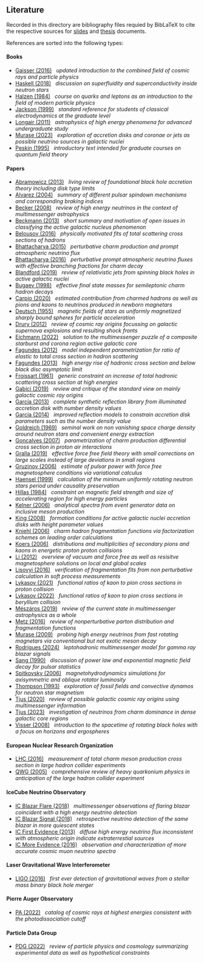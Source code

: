 ## Literature

Recorded in this directory are bibliography files requied by BibLaTeX to cite the respective
sources for [slides](https://github.com/frtzzzzz/bachelor/tree/main/slides) and [thesis](https://github.com/frtzzzzz/bachelor/tree/main/thesis) documents. 

References are sorted into the following types:

#### Books

- [Gaisser (2016)](https://www.cambridge.org/core/books/cosmic-rays-and-particle-physics/C81BA71195ADFC89EFCC2C565B617702) &nbsp; *updated introduction to the combined field of cosmic rays and particle physics*
- [Haskell (2018)](https://arxiv.org/abs/1709.10340) &nbsp; *discussion on superfluidity and superconductivity inside neutron stars*
- [Halzen (1984)](https://www.wiley-vch.de/en/areas-interest/natural-sciences/physics-11ph/nuclear-high-energy-physics-11ph2/quarks-and-leptons-978-0-471-88741-6) &nbsp; *course on quarks and leptons as an introduction to the field of modern particle physics*
- [Jackson (1999)](https://ui.adsabs.harvard.edu/abs/1998clel.book.....J) &nbsp; *standard reference for students of classical electrodynamics at the graduate level*
- [Longair (2011)](https://www.cambridge.org/core/books/high-energy-astrophysics/CF25E2E5FC0EDFC51FCD7846A262C0AE) &nbsp; *astrophysics of high energy phenomena for advanced undergraduate study*
- [Murase (2023)](https://arxiv.org/abs/2202.03381) &nbsp; *exploration of accretion disks and coronae or jets as possible neutrino sources in galactic nuclei*
- [Peskin (1995)](https://www.taylorfrancis.com/books/mono/10.1201/9780429503559/introduction-quantum-field-theory-michael-peskin) &nbsp; *introductory text intended for graduate courses on quantum field theory*

#### Papers

- [Abramowicz (2013)](https://arxiv.org/abs/1104.5499) &nbsp; *living review of foundational black hole accretion theory including disk type limits*
- [Alvarez (2004)](https://arxiv.org/abs/astro-ph/0311267) &nbsp; *summary of different pulsar spindown mechanisms and corresponding braking indices*
- [Becker (2008)](https://arxiv.org/abs/0710.1557) &nbsp; *review of high energy neutrinos in the context of multimessenger astrophysics*
- [Beckmann (2013)](https://arxiv.org/abs/1302.1397) &nbsp; *short summary and motivation of open issues in classifying the active galactic nucleus phenomenon*
- [Belousov (2016)](https://link.springer.com/article/10.1134/S1063778816010075) &nbsp; *physically motivated fits of total scattering cross sections of hadrons*
- [Bhattacharya (2015)](https://arxiv.org/abs/1502.01076) &nbsp; *perturbative charm production and prompt atmospheric neutrino flux*
- [Bhattacharya (2016)](https://arxiv.org/abs/1607.00193) &nbsp; *perturbative prompt atmospheric neutrino fluxes with effective branching fractions for charm decay*
- [Blandford (2019)](https://arxiv.org/abs/1812.06025) &nbsp; *review of relativistic jets from spinning black holes in active galactic nuclei*
- [Bugaev (1998)](https://arxiv.org/abs/hep-ph/9803488) &nbsp; *effective final state masses for semileptonic charm hadron decays*
- [Carpio (2020)](https://arxiv.org/abs/2007.07945) &nbsp; *estimated contribution from charmed hadrons as well as pions and kaons to neutrinos produced in newborn magnetars*
- [Deutsch (1955)](https://ui.adsabs.harvard.edu/abs/1955AnAp...18....1D) &nbsp; *magnetic fields of stars as uniformly magnetized sharply bound spheres for particle acceleration*
- [Drury (2012)](https://arxiv.org/abs/1203.3681) &nbsp; *review of cosmic ray origins focussing on galactic supernova explosions and resulting shock fronts*
- [Eichmann (2022)](https://arxiv.org/abs/2207.00102) &nbsp; *solution to the multimessenger puzzle of a composite starburst and corona region active galactic core*
- [Fagundes (2012)](https://arxiv.org/abs/1112.5115) &nbsp; *model independent parametrization for ratio of elastic to total cross section in hadron scattering*
- [Fagundes (2013)](https://arxiv.org/abs/1208.3456) &nbsp; *high energy rise of hadronic cross section and below black disc asymptotic limit*
- [Froissart (1961)](https://journals.aps.org/pr/abstract/10.1103/PhysRev.123.1053) &nbsp; *generic constraint on increase of total hadronic scattering cross section at high energies*
- [Gabici (2019)](https://arxiv.org/abs/1903.11584) &nbsp; *review and critique of the standard view on mainly galactic cosmic ray origins*
- [García (2013)](https://arxiv.org/abs/1303.2112) &nbsp; *complete synthetic reflection library from illuminated accretion disk with number density values*
- [García (2014)](https://arxiv.org/abs/1312.3231) &nbsp; *improved reflection models to constrain accretion disk parameters such as the number density value*
- [Goldreich (1969)](https://ui.adsabs.harvard.edu/abs/1969ApJ...157..869G) &nbsp; *seminal work on non vanishing space charge density around neutron stars and convenient energy extraction*
- [Gonçalves (2007)](https://arxiv.org/abs/hep-ph/0607125) &nbsp; *parametrization of charm production differential cross section in proton air interactions*
- [Gralla (2019)](https://arxiv.org/abs/1811.07438) &nbsp; *effective force free field theory with small corrections on large scales instead of large deviations in small regions*
- [Gruzinov (2006)](https://arxiv.org/abs/astro-ph/0510751) &nbsp; *estimate of pulsar power with force free magnetosphere conditions via variational calculus*
- [Haensel (1999)](https://arxiv.org/abs/astro-ph/9901118) &nbsp; *calculation of the minimum uniformly rotating neutron stars period under causality preservation*
- [Hillas (1984)](https://ui.adsabs.harvard.edu/abs/1984ARA%26A..22..425H) &nbsp; *constraint on magnetic field strength and size of accelerating region for high energy particles*
- [Kelner (2006)](https://arxiv.org/abs/astro-ph/0606058) &nbsp; *analytical spectra from event generator data on inclusive meson production*
- [King (2008)](https://ui.adsabs.harvard.edu/abs/2008NewAR..52..253K/) &nbsp; *formation conditions for active galactic nuclei accretion disks with height parameter values*
- [Kniehl (2006)](https://arxiv.org/abs/hep-ph/0607306) &nbsp; *charm hadron fragmentation functions via factorization schemes on leading order calculations*
- [Koers (2006)](https://arxiv.org/abs/hep-ph/0611219) &nbsp; *distributions and multiplicities of secondary pions and kaons in energetic proton proton collisions*
- [Li (2012)](https://arxiv.org/abs/1107.0979) &nbsp; *overview of vacuum and force free as well as resisitve magnetosphere solutions on local and global scales*
- [Lisovyi (2016)](https://arxiv.org/abs/1509.01061) &nbsp; *verification of fragmentation fits from non perturbative calculation in soft process measurements*
- [Lykasov (2021)](https://arxiv.org/abs/2012.02451) &nbsp; *functional ratios of kaon to pion cross sections in proton collision*
- [Lykasov (2022)](https://arxiv.org/abs/2201.10301) &nbsp; *functional ratios of kaon to pion cross sections in beryllium collision*
- [Mészáros (2019)](https://arxiv.org/abs/1906.10212) &nbsp; *review of the current state in multimessenger astrophysics as a whole*
- [Metz (2016)](https://arxiv.org/abs/1607.02521) &nbsp; *review of nonperturbative parton distribution and fragmentation functions*
- [Murase (2009)](https://arxiv.org/abs/0904.2509) &nbsp; *probing high energy neutrinos from fast rotating magnetars via conventional but not exotic meson decay*
- [Rodrigues (2024)](https://arxiv.org/abs/2307.13024) &nbsp; *leptohadronic multimessenger model for gamma ray blazar signals*
- [Sang (1990)](https://ui.adsabs.harvard.edu/abs/1990ApJ...363..597S) &nbsp; *discussion of power law and exponential magnetic field decay for pulsar statistics*
- [Spitkovsky (2006)](https://arxiv.org/abs/astro-ph/0603147) &nbsp; *magnetohydrodynamics simulations for axisymmetric and oblique rotator luminosity*
- [Thompson (1993)](https://ui.adsabs.harvard.edu/abs/1993ApJ...408..194T) &nbsp; *exploration of fossil fields and convective dynamos for neutron star magnetism*
- [Tjus (2020)](https://arxiv.org/abs/2002.00964) &nbsp; *review of possible galactic cosmic ray origins using multimessenger information*
- [Tjus (2023)](https://ui.adsabs.harvard.edu/abs/2023EPJWC.29010002B) &nbsp; *investigation of neutrinos from charm dominance in dense galactic core regions*
- [Visser (2008)](https://arxiv.org/abs/0706.0622) &nbsp; *introduction to the spacetime of rotating black holes with a focus on horizons and ergospheres*

#### European Nuclear Research Organization

- [LHC (2016)](https://arxiv.org/abs/1510.01707) &nbsp; *measurement of total charm meson production cross section in large hadron collider experiments*
- [QWG (2005)](https://arxiv.org/abs/hep-ph/0412158) &nbsp; *comprehensive review of heavy quarkonium physics in anticipation of the large hadron collider experiment*

#### IceCube Neutrino Observatory

- [IC Blazar Flare (2018)](https://arxiv.org/abs/1807.08816) &nbsp; *multimessenger observations of flaring blazar coincident with a high energy neutrino detection*
- [IC Blazar Signal (2018)](https://arxiv.org/abs/1807.08794) &nbsp; *retrospective neutrino detection of the same blazar in more quiescent states*
- [IC First Evidence (2013)](https://arxiv.org/abs/1311.5238) &nbsp; *diffuse high energy neutrino flux inconsistent with atmospheric origin indicate extraterrestial sources*
- [IC More Evidence (2016)](https://arxiv.org/abs/1607.08006) &nbsp; *observation and characterization of more accurate cosmic muon neutrino spectra*

#### Laser Gravitational Wave Interferometer

- [LIGO (2016)](https://arxiv.org/abs/1602.03837) &nbsp; *first ever detection of gravitational waves from a stellar mass binary black hole merger*

#### Pierre Auger Observatory

- [PA (2022)](https://arxiv.org/abs/2211.16020) &nbsp; *catalog of cosmic rays at highest energies consistent with the photodissociation cutoff*

#### Particle Data Group

- [PDG (2022)](https://academic.oup.com/ptep/article/2022/8/083C01/6651666) &nbsp; *review of particle physics and cosmology summarizing experimental data as well as hypothetical constraints*
